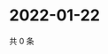 # 2022-01-22

共 0 条

<!-- BEGIN WEIBO -->
<!-- 最后更新时间 Sat Jan 22 2022 07:08:39 GMT+0800 (China Standard Time) -->

<!-- END WEIBO -->
